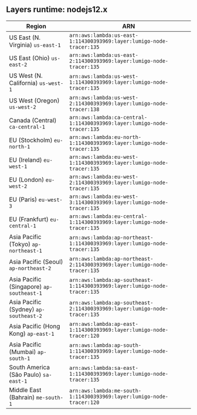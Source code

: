 Layers runtime: nodejs12.x
----
| Region | ARN |
| --- | --- |
|US East (N. Virginia)  `us-east-1`|`arn:aws:lambda:us-east-1:114300393969:layer:lumigo-node-tracer:135`|
|US East (Ohio)  `us-east-2`|`arn:aws:lambda:us-east-2:114300393969:layer:lumigo-node-tracer:135`|
|US West (N. California)  `us-west-1`|`arn:aws:lambda:us-west-1:114300393969:layer:lumigo-node-tracer:135`|
|US West (Oregon)  `us-west-2`|`arn:aws:lambda:us-west-2:114300393969:layer:lumigo-node-tracer:138`|
|Canada (Central)  `ca-central-1`|`arn:aws:lambda:ca-central-1:114300393969:layer:lumigo-node-tracer:135`|
|EU (Stockholm)  `eu-north-1`|`arn:aws:lambda:eu-north-1:114300393969:layer:lumigo-node-tracer:135`|
|EU (Ireland)  `eu-west-1`|`arn:aws:lambda:eu-west-1:114300393969:layer:lumigo-node-tracer:135`|
|EU (London)  `eu-west-2`|`arn:aws:lambda:eu-west-2:114300393969:layer:lumigo-node-tracer:135`|
|EU (Paris)  `eu-west-3`|`arn:aws:lambda:eu-west-3:114300393969:layer:lumigo-node-tracer:135`|
|EU (Frankfurt)  `eu-central-1`|`arn:aws:lambda:eu-central-1:114300393969:layer:lumigo-node-tracer:135`|
|Asia Pacific (Tokyo)  `ap-northeast-1`|`arn:aws:lambda:ap-northeast-1:114300393969:layer:lumigo-node-tracer:135`|
|Asia Pacific (Seoul)  `ap-northeast-2`|`arn:aws:lambda:ap-northeast-2:114300393969:layer:lumigo-node-tracer:135`|
|Asia Pacific (Singapore)  `ap-southeast-1`|`arn:aws:lambda:ap-southeast-1:114300393969:layer:lumigo-node-tracer:135`|
|Asia Pacific (Sydney)  `ap-southeast-2`|`arn:aws:lambda:ap-southeast-2:114300393969:layer:lumigo-node-tracer:135`|
|Asia Pacific (Hong Kong)  `ap-east-1`|`arn:aws:lambda:ap-east-1:114300393969:layer:lumigo-node-tracer:120`|
|Asia Pacific (Mumbai)  `ap-south-1`|`arn:aws:lambda:ap-south-1:114300393969:layer:lumigo-node-tracer:135`|
|South America (São Paulo)  `sa-east-1`|`arn:aws:lambda:sa-east-1:114300393969:layer:lumigo-node-tracer:135`|
|Middle East (Bahrain)  `me-south-1`|`arn:aws:lambda:me-south-1:114300393969:layer:lumigo-node-tracer:120`|
